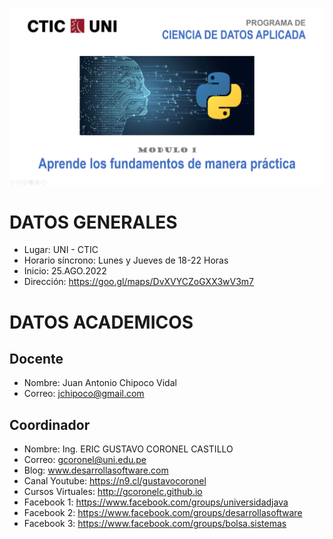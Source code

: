 ![CIENCIA DE DATOS: Aprende los fundamentos de manera práctica](https://raw.githubusercontent.com/gcoronelc/CTIC-CIENCIA-DE-DATOS-MOD-01-2022B/main/img/cara.png)

# DATOS GENERALES

- Lugar: UNI - CTIC
- Horario síncrono: Lunes y Jueves de 18-22 Horas
- Inicio: 25.AGO.2022
- Dirección: https://goo.gl/maps/DvXVYCZoGXX3wV3m7

# DATOS ACADEMICOS

## Docente

- Nombre: Juan Antonio Chipoco Vidal
- Correo: jchipoco@gmail.com 

## Coordinador

- Nombre: Ing. ERIC GUSTAVO CORONEL CASTILLO
- Correo: gcoronel@uni.edu.pe
- Blog: www.desarrollasoftware.com
- Canal Youtube: https://n9.cl/gustavocoronel
- Cursos Virtuales: http://gcoronelc.github.io
- Facebook 1: https://www.facebook.com/groups/universidadjava
- Facebook 2: https://www.facebook.com/groups/desarrollasoftware
- Facebook 3: https://www.facebook.com/groups/bolsa.sistemas







